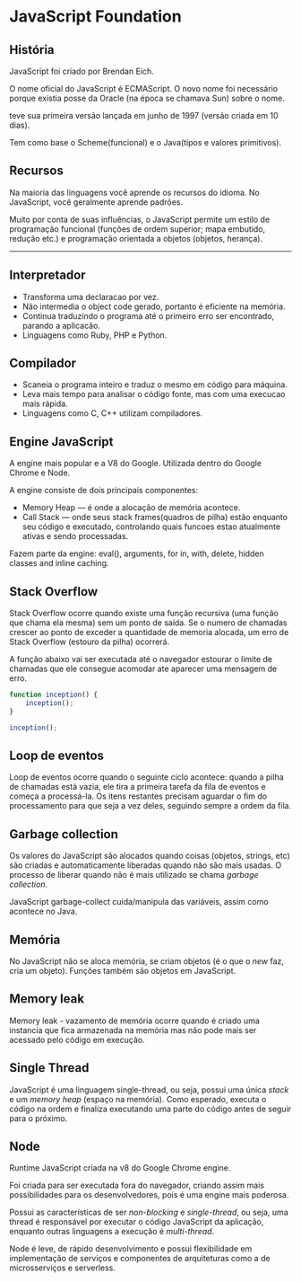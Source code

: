 # JavaScript Foundation

## História
JavaScript foi criado por Brendan Eich.

O nome oficial do JavaScript é ECMAScript. O novo nome foi necessário porque existia posse da Oracle (na época se chamava Sun) sobre o nome.

teve sua primeira versão lançada em junho de 1997 (versão criada em 10 dias).

Tem como base o Scheme(funcional) e o Java(tipos e valores primitivos).

## Recursos
Na maioria das linguagens você aprende os recursos do idioma. No JavaScript, você geralmente aprende padrões.

Muito por conta de suas influências, o JavaScript permite um estilo de programação funcional (funções de ordem superior; mapa embutido, redução etc.) e programação orientada a objetos (objetos, herança).

---

## Interpretador
* Transforma uma declaracao por vez.
* Não intermedia o object code gerado, portanto é eficiente na memória.
* Continua traduzindo o programa até o primeiro erro ser encontrado, parando a aplicacão.
* Linguagens como Ruby, PHP e Python.

## Compilador
* Scaneia o programa inteiro e traduz o mesmo em código para máquina.
* Leva mais tempo para analisar o código fonte, mas com uma execucao mais rápida.
* Linguagens como C, C++ utilizam compiladores.

## Engine JavaScript
A engine mais popular e a V8 do Google. Utilizada dentro do Google Chrome e Node.

A engine consiste de dois principais componentes:
- Memory Heap — é onde a alocação de memória acontece.
- Call Stack — onde seus stack frames(quadros de pilha) estão enquanto seu código e executado, controlando quais funcoes estao atualmente ativas e sendo processadas.

Fazem parte da engine: eval(), arguments, for in, with, delete, hidden classes and inline caching.

## Stack Overflow
Stack Overflow ocorre quando existe uma função recursiva (uma função que chama ela mesma) sem um ponto de saída. Se o numero de chamadas crescer ao ponto de exceder a quantidade de memoria alocada, um erro de Stack Overflow (estouro da pilha) ocorrerá.

A função abaixo vai ser executada até o navegador estourar o limite de chamadas que ele consegue acomodar ate aparecer uma mensagem de erro.
```js
function inception() {
    inception();
}

inception();
```

## Loop de eventos
Loop de eventos ocorre quando o seguinte ciclo acontece: quando a pilha de chamadas está vazia, ele tira a primeira tarefa da fila de eventos e começa a processá-la. Os itens restantes precisam aguardar o fim do processamento para que seja a vez deles, seguindo sempre a ordem da fila.

## Garbage collection
Os valores do JavaScript são alocados quando coisas (objetos, strings, etc) são criadas e automaticamente liberadas quando não são mais usadas. O processo de liberar quando não é mais utilizado se chama *garbage collection*.

JavaScript garbage-collect cuida/manipula das variáveis, assim como acontece no Java.

## Memória
No JavaScript não se aloca memória, se criam objetos (é o que o *new* faz, cria um objeto). Funções também são objetos em JavaScript.

## Memory leak
Memory leak - vazamento de memória ocorre quando é criado uma instancia que fica armazenada na memória mas não pode mais ser acessado pelo código em execução.

## Single Thread
JavaScript é uma linguagem single-thread, ou seja, possui uma única *stack* e um *memory heap* (espaço na memória). Como esperado, executa o código na ordem e finaliza executando uma parte do código antes de seguir para o próximo.

## Node
Runtime JavaScript criada na v8 do Google Chrome engine.

Foi criada para ser executada fora do navegador, criando assim mais possibilidades para os desenvolvedores, pois é uma engine mais poderosa.

Possui as características de ser *non-blocking* e *single-thread*, ou seja, uma thread é responsável por executar o código JavaScript da aplicação, enquanto outras linguagens a execução é *multi-thread*.

Node é leve, de rápido desenvolvimento e possui flexibilidade em implementação de serviços e componentes de arquiteturas como a de microsserviços e serverless.